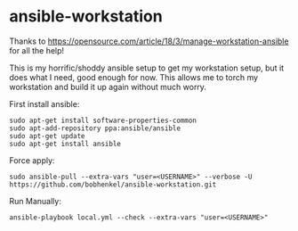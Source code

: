 # ansible-workstation

Thanks to https://opensource.com/article/18/3/manage-workstation-ansible for all the help!

This is my horrific/shoddy ansible setup to get my workstation setup, but it does what I need, good enough for now. This allows me to torch my workstation and build it up again without much worry.

First install ansible:
```
sudo apt-get install software-properties-common
sudo apt-add-repository ppa:ansible/ansible
sudo apt-get update
sudo apt-get install ansible
```
Force apply:

```
sudo ansible-pull --extra-vars "user=<USERNAME>" --verbose -U https://github.com/bobhenkel/ansible-workstation.git
```

Run Manually:

```
ansible-playbook local.yml --check --extra-vars "user=<USERNAME>"
```
